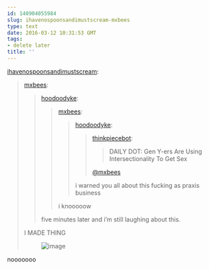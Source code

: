 ```yaml
---
id: 140904055984
slug: ihavenospoonsandimustscream-mxbees
type: text
date: 2016-03-12 10:31:53 GMT
tags:
- delete later
title: ''
---
```

<p><a class="tumblr_blog" href="http://ihavenospoonsandimustscream.tumblr.com/post/140886613890">ihavenospoonsandimustscream</a>:</p>
<blockquote>
<p><a class="tumblr_blog" href="http://mxbees.tumblr.com/post/140885824689">mxbees</a>:</p>
<blockquote>
<p><a class="tumblr_blog" href="http://hoodoodyke.tumblr.com/post/140885689199">hoodoodyke</a>:</p>
<blockquote>
<p><a class="tumblr_blog" href="http://mxbees.tumblr.com/post/140885653034">mxbees</a>:</p>
<blockquote>
<p><a class="tumblr_blog" href="http://hoodoodyke.tumblr.com/post/140883031854">hoodoodyke</a>:</p>
<blockquote>
<p><a class="tumblr_blog" href="http://thinkpiecebot.tumblr.com/post/140881180220">thinkpiecebot</a>:</p>
<blockquote>
<p>DAILY DOT: Gen Y-ers Are Using Intersectionality To Get Sex</p>
</blockquote>
<p><a class="tumblelog" href="https://tmblr.co/mQ1cxfcq2fduTOMS6HL6Uvw">@mxbees</a></p>
</blockquote>
<p>i warned you all about this fucking as praxis business</p>
</blockquote>
<p>i knooooow</p>
</blockquote>
<p>five minutes later and i’m still laughing about this.</p>
</blockquote>
<p><p>I MADE THING <br></p>

<figure data-orig-height="348" data-orig-width="289"><img data-orig-height="348" data-orig-width="289" alt="image" src="https://56.media.tumblr.com/178f56e5808e8600685addb1d4ff6d44/tumblr_inline_o3wmjlr2E11ssuexv_540.jpg"></figure></p>
</blockquote>

nooooooo